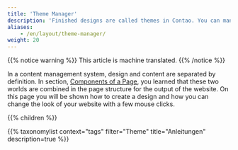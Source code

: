 ```yaml
---
title: 'Theme Manager'
description: 'Finished designs are called themes in Contao. You can manage them with the theme manager and especially export and import them.'
aliases:
    - /en/layout/theme-manager/
weight: 20
---
```


{{% notice warning %}}
This article is machine translated.
{{% /notice %}}

In a content management system, design and content are separated by definition. In section, [Components of a Page](/en/layout/site-structure/pages-as-central-elements/#components-of-a-page), you learned that these two worlds are combined in the page structure for the output of the website. On this page you will be shown how to create a design and how you can change the look of your website with a few mouse clicks.

{{% children %}}

{{% taxonomylist context="tags" filter="Theme" title="Anleitungen" description=true %}}
